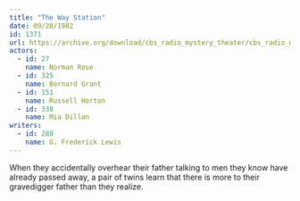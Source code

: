 ```yaml
---
title: "The Way Station"
date: 09/20/1982
id: 1371
url: https://archive.org/download/cbs_radio_mystery_theater/cbs_radio_mystery_theater-1351-1399.zip/cbs_radio_mystery_theater-1351-1399%2Fcbsrmt_1371_the_way_station.mp3
actors:  
  - id: 27
    name: Norman Rose  
  - id: 325
    name: Bernard Grant  
  - id: 151
    name: Russell Horton  
  - id: 338
    name: Mia Dillon
writers:  
  - id: 288
    name: G. Frederick Lewis
---
```

When they accidentally overhear their father talking to men they know have already passed away, a pair of twins learn that there is more to their gravedigger father than they realize.
